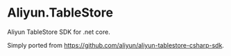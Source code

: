 # Aliyun.TableStore
Aliyun TableStore SDK for .net core.

Simply ported from https://github.com/aliyun/aliyun-tablestore-csharp-sdk.

